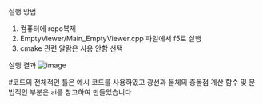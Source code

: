 실행 방법
1. 컴퓨터에 repo복제
2. EmptyViewer/Main_EmptyViewer.cpp 파일에서 f5로 실행
3. cmake 관련 알람은 사용 안함 선택

실행 결과
![image](https://github.com/user-attachments/assets/feb1f1ad-dd53-4da9-a16e-e07962e60c54)

#코드의 전체적인 틀은 예시 코드를 사용하였고 광선과 물체의 충돌점 계산 함수 및 문법적인 부분은 ai를 참고하여 만들었습니다
